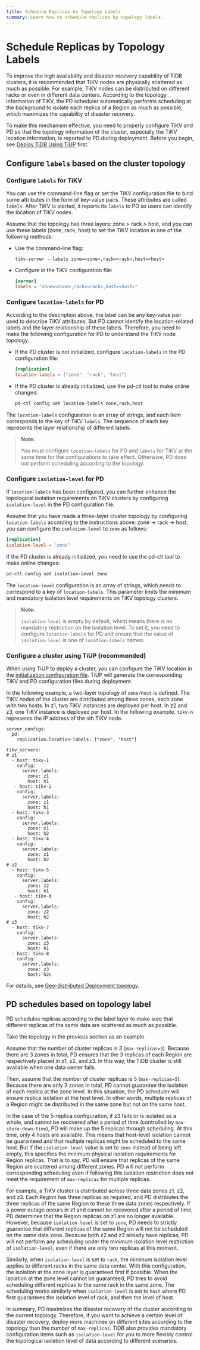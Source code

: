 ```yaml
---
title: Schedule Replicas by Topology Labels
summary: Learn how to schedule replicas by topology labels.
---
```


# Schedule Replicas by Topology Labels

To improve the high availability and disaster recovery capability of TiDB clusters, it is recommended that TiKV nodes are physically scattered as much as possible. For example, TiKV nodes can be distributed on different racks or even in different data centers. According to the topology information of TiKV, the PD scheduler automatically performs scheduling at the background to isolate each replica of a Region as much as possible, which maximizes the capability of disaster recovery.

To make this mechanism effective, you need to properly configure TiKV and PD so that the topology information of the cluster, especially the TiKV location information, is reported to PD during deployment. Before you begin, see [Deploy TiDB Using TiUP](/production-deployment-using-tiup.md) first.

## Configure `labels` based on the cluster topology

### Configure `labels` for TiKV

You can use the command-line flag or set the TiKV configuration file to bind some attributes in the form of key-value pairs. These attributes are called `labels`. After TiKV is started, it reports its `labels` to PD so users can identify the location of TiKV nodes.

Assume that the topology has three layers: zone > rack > host, and you can use these labels (zone, rack, host) to set the TiKV location in one of the following methods:

+ Use the command-line flag:

    
    ```
    tikv-server --labels zone=<zone>,rack=<rack>,host=<host>
    ```

+ Configure in the TiKV configuration file:

    
    ```toml
    [server]
    labels = "zone=<zone>,rack=<rack>,host=<host>"
    ```

### Configure `location-labels` for PD

According to the description above, the label can be any key-value pair used to describe TiKV attributes. But PD cannot identify the location-related labels and the layer relationship of these labels. Therefore, you need to make the following configuration for PD to understand the TiKV node topology.

+ If the PD cluster is not initialized, configure `location-labels` in the PD configuration file:

    
    ```toml
    [replication]
    location-labels = ["zone", "rack", "host"]
    ```

+ If the PD cluster is already initialized, use the pd-ctl tool to make online changes:

    
    ```bash
    pd-ctl config set location-labels zone,rack,host
    ```

The `location-labels` configuration is an array of strings, and each item corresponds to the key of TiKV `labels`. The sequence of each key represents the layer relationship of different labels.

> **Note:**
>
> You must configure `location-labels` for PD and `labels` for TiKV at the same time for the configurations to take effect. Otherwise, PD does not perform scheduling according to the topology.

### Configure `isolation-level` for PD

If `location-labels` has been configured, you can further enhance the topological isolation requirements on TiKV clusters by configuring `isolation-level` in the PD configuration file.

Assume that you have made a three-layer cluster topology by configuring `location-labels` according to the instructions above: zone -> rack -> host, you can configure the `isolation-level` to `zone` as follows:


```toml
[replication]
isolation-level = "zone"
```

If the PD cluster is already initialized, you need to use the pd-ctl tool to make online changes:


```bash
pd-ctl config set isolation-level zone
```

The `location-level` configuration is an array of strings, which needs to correspond to a key of `location-labels`. This parameter limits the minimum and mandatory isolation level requirements on TiKV topology clusters.

> **Note:**
>
> `isolation-level` is empty by default, which means there is no mandatory restriction on the isolation level. To set it, you need to configure `location-labels` for PD and ensure that the value of `isolation-level` is one of `location-labels` names.

### Configure a cluster using TiUP (recommended)

When using TiUP to deploy a cluster, you can configure the TiKV location in the [initialization configuration file](/production-deployment-using-tiup.md#step-3-initialize-cluster-topology-file). TiUP will generate the corresponding TiKV and PD configuration files during deployment.

In the following example, a two-layer topology of `zone/host` is defined. The TiKV nodes of the cluster are distributed among three zones, each zone with two hosts. In z1, two TiKV instances are deployed per host. In z2 and z3, one TiKV instance is deployed per host. In the following example, `tikv-n` represents the IP address of the `n`th TiKV node.

```
server_configs:
  pd:
    replication.location-labels: ["zone", "host"]

tikv_servers:
# z1
  - host: tikv-1
    config:
      server.labels:
        zone: z1
        host: h1
   - host: tikv-2
    config:
      server.labels:
        zone: z1
        host: h1
  - host: tikv-3
    config:
      server.labels:
        zone: z1
        host: h2
  - host: tikv-4
    config:
      server.labels:
        zone: z1
        host: h2
# z2
  - host: tikv-5
    config:
      server.labels:
        zone: z2
        host: h1
   - host: tikv-6
    config:
      server.labels:
        zone: z2
        host: h2
# z3
  - host: tikv-7
    config:
      server.labels:
        zone: z3
        host: h1
  - host: tikv-8
    config:
      server.labels:
        zone: z3
        host: h2s
```

For details, see [Geo-distributed Deployment topology](/geo-distributed-deployment-topology.md).

## PD schedules based on topology label

PD schedules replicas according to the label layer to make sure that different replicas of the same data are scattered as much as possible.

Take the topology in the previous section as an example.

Assume that the number of cluster replicas is 3 (`max-replicas=3`). Because there are 3 zones in total, PD ensures that the 3 replicas of each Region are respectively placed in z1, z2, and z3. In this way, the TiDB cluster is still available when one data center fails.

Then, assume that the number of cluster replicas is 5 (`max-replicas=5`). Because there are only 3 zones in total, PD cannot guarantee the isolation of each replica at the zone level. In this situation, the PD scheduler will ensure replica isolation at the host level. In other words, multiple replicas of a Region might be distributed in the same zone but not on the same host.

In the case of the 5-replica configuration, if z3 fails or is isolated as a whole, and cannot be recovered after a period of time (controlled by `max-store-down-time`), PD will make up the 5 replicas through scheduling. At this time, only 4 hosts are available. This means that host-level isolation cannot be guaranteed and that multiple replicas might be scheduled to the same host. But if the `isolation-level` value is set to `zone` instead of being left empty, this specifies the minimum physical isolation requirements for Region replicas. That is to say, PD will ensure that replicas of the same Region are scattered among different zones. PD will not perform corresponding scheduling even if following this isolation restriction does not meet the requirement of `max-replicas` for multiple replicas.

For example, a TiKV cluster is distributed across three data zones z1, z2, and z3. Each Region has three replicas as required, and PD distributes the three replicas of the same Region to these three data zones respectively. If a power outage occurs in z1 and cannot be recovered after a period of time, PD determines that the Region replicas on z1 are no longer available. However, because `isolation-level` is set to `zone`, PD needs to strictly guarantee that different replicas of the same Region will not be scheduled on the same data zone. Because both z2 and z3 already have replicas, PD will not perform any scheduling under the minimum isolation level restriction of `isolation-level`, even if there are only two replicas at this moment.

Similarly, when `isolation-level` is set to `rack`, the minimum isolation level applies to different racks in the same data center. With this configuration, the isolation at the zone layer is guaranteed first if possible. When the isolation at the zone level cannot be guaranteed, PD tries to avoid scheduling different replicas to the same rack in the same zone. The scheduling works similarly when `isolation-level` is set to `host` where PD first guarantees the isolation level of rack, and then the level of host.

In summary, PD maximizes the disaster recovery of the cluster according to the current topology. Therefore, if you want to achieve a certain level of disaster recovery, deploy more machines on different sites according to the topology than the number of `max-replicas`. TiDB also provides mandatory configuration items such as `isolation-level` for you to more flexibly control the topological isolation level of data according to different scenarios.
